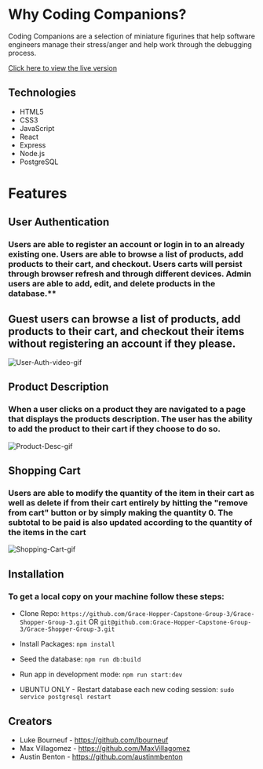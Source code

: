 # Why Coding Companions?
Coding Companions are a selection of miniature figurines that help software engineers manage their stress/anger and help work through the debugging process. 

[Click here to view the live version](https://code-companions.herokuapp.com/)



## Technologies
* HTML5
* CSS3
* JavaScript
* React
* Express
* Node.js
* PostgreSQL

# Features
## User Authentication
### Users are able to register an account or login in to an already existing one. Users are able to browse a list of products, add products to their cart, and checkout. Users carts will persist through browser refresh and through different devices. Admin users are able to add, edit, and delete products in the database.**

## Guest users can browse a list of products, add products to their cart, and checkout their items without registering an account if they please. 


![User-Auth-video-gif](https://user-images.githubusercontent.com/62524957/185997032-f699e817-77cc-4db6-ba1b-b7bbed789030.gif)

## Product Description
### When a user clicks on a product they are navigated to a page that displays the products description. The user has the ability to add the product to their cart if they choose to do so. 

![Product-Desc-gif](https://user-images.githubusercontent.com/62524957/185997433-07d84f9c-aa75-48cd-a877-79d68f8ecc7d.gif)

## Shopping Cart
### Users are able to modify the quantity of the item in their cart as well as delete if from their cart entirely by hitting the "remove from cart" button or by simply making the quantity 0. The subtotal to be paid is also updated according to the quantity of the items in the cart


![Shopping-Cart-gif](https://user-images.githubusercontent.com/62524957/185997601-4f117efd-d99c-4f59-bbfe-678e4f0e6b32.gif)

## Installation

### To get a local copy on your machine follow these steps: 
* Clone Repo: 
``` https://github.com/Grace-Hopper-Capstone-Group-3/Grace-Shopper-Group-3.git ```
OR 
``` git@github.com:Grace-Hopper-Capstone-Group-3/Grace-Shopper-Group-3.git ```

* Install Packages: 
``` npm install ```

* Seed the database: 
``` npm run db:build ```

* Run app in development mode: 
``` npm run start:dev ```

* UBUNTU ONLY - Restart database each new coding session: 
```sudo service postgresql restart```




## Creators
* Luke Bourneuf - https://github.com/lbourneuf
* Max Villagomez - https://github.com/MaxVillagomez
* Austin Benton - https://github.com/austinmbenton


